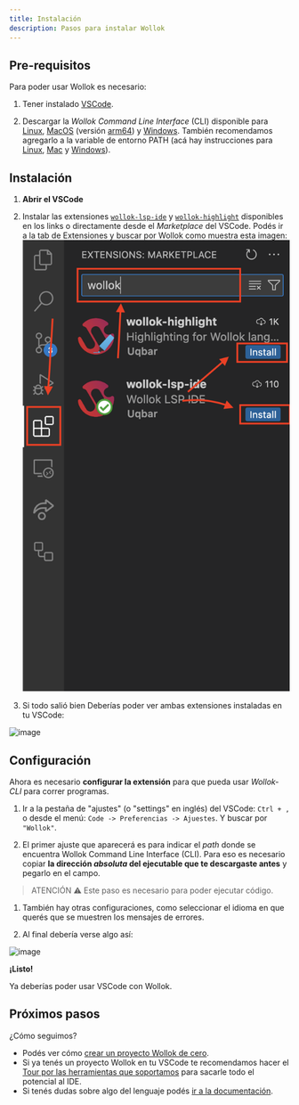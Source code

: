 ```yaml
---
title: Instalación
description: Pasos para instalar Wollok
---
```


## Pre-requisitos

Para poder usar Wollok es necesario:

1. Tener instalado [VSCode](https://code.visualstudio.com/).

1. Descargar la _Wollok Command Line Interface_ (CLI) disponible para [Linux](https://github.com/uqbar-project/wollok-ts-cli/releases/latest/download/wollok-ts-cli-linux-x64), [MacOS](https://github.com/uqbar-project/wollok-ts-cli/releases/latest/download/wollok-ts-cli-macos-x64) (versión [arm64](https://github.com/uqbar-project/wollok-ts-cli/releases/latest/download/wollok-ts-cli-macos-arm64)) y [Windows](https://github.com/uqbar-project/wollok-ts-cli/releases/latest/download/wollok-ts-cli-win-x64.exe).
También recomendamos agregarlo a la variable de entorno PATH (acá hay instrucciones para [Linux](https://unix.stackexchange.com/questions/183295/adding-programs-to-path), [Mac](https://apple.stackexchange.com/questions/41542/adding-a-new-executable-to-the-path-environment-variable) y [Windows](https://medium.com/@kevinmarkvi/how-to-add-executables-to-your-path-in-windows-5ffa4ce61a53)).


## Instalación

1. **Abrir el VSCode**

1. Instalar las extensiones [`wollok-lsp-ide`](https://marketplace.visualstudio.com/items?itemName=uqbar.wollok-lsp-ide) y [`wollok-highlight`](https://marketplace.visualstudio.com/items?itemName=uqbar.wollok-highlight) disponibles en los links o directamente desde el _Marketplace_ del VSCode.
Podés ir a la tab de Extensiones y buscar por Wollok como muestra esta imagen: 
![Download VSCode Wollok Extensions](../../../assets/wollok-extensions.png)

1. Si todo salió bien
Deberías poder ver ambas extensiones instaladas en tu VSCode: 
<img width="449" alt="image" src="https://user-images.githubusercontent.com/4098184/204097656-18de3a1e-88c5-4315-8f1b-14480b59a50f.png">


## Configuración 

Ahora es necesario **configurar la extensión** para que pueda usar _Wollok-CLI_ para correr programas. 

1. Ir a la pestaña de "ajustes" (o "settings" en inglés) del VSCode: `Ctrl + ,` o desde el menú: `Code -> Preferencias -> Ajuestes`. Y buscar por `"Wollok"`. 

1. El primer ajuste que aparecerá es para indicar el _path_ donde se encuentra Wollok Command Line Interface (CLI). Para eso es necesario copiar **la dirección _absoluta_ del ejecutable que te descargaste antes** y pegarlo en el campo.
> ATENCIÓN ⚠️
> Este paso es necesario para poder ejecutar código.

1. También hay otras configuraciones, como seleccionar el idioma en que querés que se muestren los mensajes de errores. 

1. Al final debería verse algo así:
<img width="1167" alt="image" src="https://user-images.githubusercontent.com/4098184/204098474-97eafc07-71d6-4520-ac8f-4bb198270caa.png">


**¡Listo!** 

Ya deberías poder usar VSCode con Wollok.


## Próximos pasos


¿Cómo seguimos?

- Podés ver cómo [crear un proyecto Wollok de cero](/website-wollok-ts/getting_started/new_project).
- Si ya tenés un proyecto Wollok en tu VSCode te recomendamos hacer el [Tour por las herramientas que soportamos](/website-wollok-ts/tour) para sacarle todo el potencial al IDE.
- Si tenés dudas sobre algo del lenguaje podés [ir a la documentación](/website-wollok-ts/documentation).
